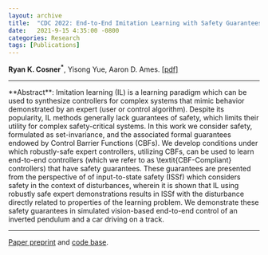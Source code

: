 ```yaml
---
layout: archive
title:  "CDC 2022: End-to-End Imitation Learning with Safety Guarantees using Control Barrier Functions"
date:   2021-9-15 4:35:00 -0800
categories: Research
tags: [Publications]
---
```

**Ryan K. Cosner<sup>&#42;</sup>**, Yisong Yue, Aaron D. Ames. [[pdf]](../../assets/files/e2eIlCBF.pdf)




<hr>
**Abstract**: Imitation learning (IL) is a learning paradigm 
which can be used to synthesize controllers for complex systems that
mimic behavior demonstrated by an expert (user or control algorithm). Despite its popularity, IL methods generally lack guarantees of safety, which limits their utility for complex safety-critical systems. In this work we consider safety, formulated as set-invariance, and the associated formal guarantees endowed by Control Barrier Functions (CBFs). We develop conditions under which robustly-safe expert controllers, utilizing CBFs, can be used to learn end-to-end controllers (which we refer to as \textit{CBF-Compliant} controllers) that have safety guarantees. These guarantees are presented from the perspective of of input-to-state safety (ISSf) which considers safety in the context of 
disturbances, wherein it is shown that IL using  robustly safe expert demonstrations results in ISSf with the 
disturbance directly related to properties of the learning problem.  We demonstrate these safety guarantees in simulated vision-based end-to-end control of an inverted pendulum and a car driving on a track. 



<hr> 

[Paper preprint](../../assets/files/e2eIlCBF.pdf) and [code base](https://github.com/rkcosner/E2E-IL-CBF.git). 